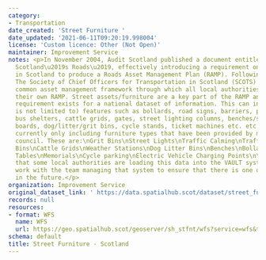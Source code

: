 ```yaml
---
category:
- Transportation
date_created: 'Street Furniture '
date_updated: '2021-06-11T09:20:19.998004'
license: 'Custom licence: Other (Not Open)'
maintainer: Improvement Service
notes: <p>In November 2004, Audit Scotland published a document entitled \u2018Maintaining
  Scotland\u2019s Roads\u2019, effectively introducing a requirement on local authorities
  in Scotland to produce a Roads Asset Management Plan (RAMP). Following this publication,
  The Society of Chief Officers for Transportation in Scotland (SCOTS) produced a
  common asset management framework through which all local authorities could develop
  their own RAMP. Street assets/furniture are a key part of the RAMP and as such a
  requirement exists for a national dataset of information. This can include (although
  is not limited to) features such as bollards, road signs, barriers, parking bays,
  bus shelters, cattle grids, gates, street lighting columns, benches/seats, information
  boards, dog/litter/grit bins, cycle stands, ticket machines etc. etc.\n\nWe are
  currently only including furniture types that have been provided by more than one
  council. These are:\nGrit Bins\nStreet Lights\nTraffic Calming\nTraffic Signals\nLitter
  Bins\nCattle Grids\nWeather Stations\nDog Litter Bins\nBenches\nBollards\nPicnic
  Tables\nMemorials\nCycle parking\nElectric Vehicle Charging Points\n\nWe understand
  that some local authorities are loading this data into the VAULT system. We will
  work with the team managing that system to ensure that there is one definitive list
  in the future.</p>
organization: Improvement Service
original_dataset_link: ' https://data.spatialhub.scot/dataset/street_furniture-is'
records: null
resources:
- format: WFS
  name: WFS
  url: https://geo.spatialhub.scot/geoserver/sh_stfnt/wfs?service=wfs&typeName=sh_stfnt:pub_stfnt
schema: default
title: Street Furniture - Scotland
---
```

